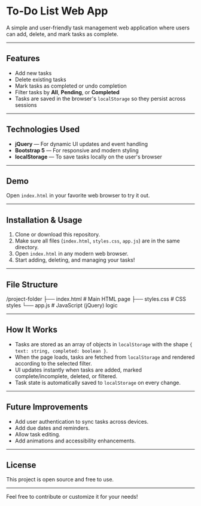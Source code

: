 # To-Do List Web App

A simple and user-friendly task management web application where users can add, delete, and mark tasks as complete.

---

## Features

- Add new tasks
- Delete existing tasks
- Mark tasks as completed or undo completion
- Filter tasks by **All**, **Pending**, or **Completed**
- Tasks are saved in the browser's `localStorage` so they persist across sessions

---

## Technologies Used

- **jQuery** — For dynamic UI updates and event handling
- **Bootstrap 5** — For responsive and modern styling
- **localStorage** — To save tasks locally on the user's browser

---

## Demo

Open `index.html` in your favorite web browser to try it out.

---

## Installation & Usage

1. Clone or download this repository.
2. Make sure all files (`index.html`, `styles.css`, `app.js`) are in the same directory.
3. Open `index.html` in any modern web browser.
4. Start adding, deleting, and managing your tasks!

---

## File Structure

/project-folder
├── index.html # Main HTML page
├── styles.css # CSS styles
└── app.js # JavaScript (jQuery) logic


---

## How It Works

- Tasks are stored as an array of objects in `localStorage` with the shape `{ text: string, completed: boolean }`.
- When the page loads, tasks are fetched from `localStorage` and rendered according to the selected filter.
- UI updates instantly when tasks are added, marked complete/incomplete, deleted, or filtered.
- Task state is automatically saved to `localStorage` on every change.

---

## Future Improvements

- Add user authentication to sync tasks across devices.
- Add due dates and reminders.
- Allow task editing.
- Add animations and accessibility enhancements.

---

## License

This project is open source and free to use.

---

Feel free to contribute or customize it for your needs!

